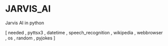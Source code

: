 # JARVIS_AI
Jarvis AI in python

 [ needed
, pyttsx3
, datetime 
, speech_recognition 
, wikipedia 
, webbrowser
, os
, random
, pyjokes ]
